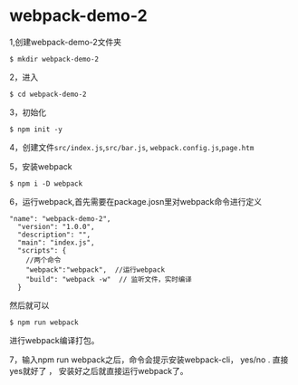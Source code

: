 # webpack-demo-2
1,创建webpack-demo-2文件夹

```
$ mkdir webpack-demo-2

```
2，进入
```
$ cd webpack-demo-2
```

3，初始化
```
$ npm init -y
```
4，创建文件```src/index.js```,```src/bar.js```, ```webpack.config.js```,```page.htm```

5，安装webpack
```
$ npm i -D webpack
```
6，运行webpack,首先需要在package.josn里对webpack命令进行定义

```
"name": "webpack-demo-2",
  "version": "1.0.0",
  "description": "",
  "main": "index.js",
  "scripts": {
    //两个命令
    "webpack":"webpack",  //运行webpack
    "build": "webpack -w"  // 监听文件，实时编译
  }
```
然后就可以 
```
$ npm run webpack
```
进行webpack编译打包。

7，输入npm run webpack之后，命令会提示安装webpack-cli， yes/no  .
直接yes就好了 ， 安装好之后就直接运行webpack了。
